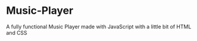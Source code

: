 # Music-Player
A fully functional Music Player made with JavaScript with a little bit of HTML and CSS

